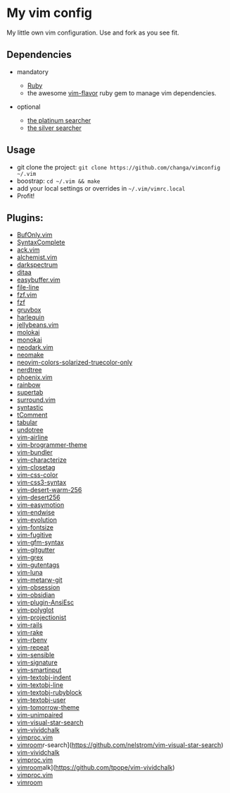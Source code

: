 # My vim config


My little own vim configuration. Use and fork as you see fit.


## Dependencies

  * mandatory
    * [Ruby](http://www.ruby-lang.org/)
    * the awesome [vim-flavor](https://github.com/kana/vim-flavor) ruby gem to
      manage vim dependencies.

  * optional
    * [the platinum searcher](https://github.com/monochromegane/the_platinum_searcher)
    * [the silver searcher](https://github.com/ggreer/the_silver_searcher)

## Usage

  * git clone the project: `git clone https://github.com/changa/vimconfig ~/.vim`
  * boostrap: `cd ~/.vim && make`
  * add your local settings or overrides in `~/.vim/vimrc.local`
  * Profit!


## Plugins:

 * [BufOnly.vim](https://github.com/vim-scripts/BufOnly.vim)
 * [SyntaxComplete](https://github.com/vim-scripts/SyntaxComplete)
 * [ack.vim](https://github.com/vim-scripts/ack.vim)
 * [alchemist.vim](https://github.com/slashmili/alchemist.vim)
 * [darkspectrum](https://github.com/vim-scripts/darkspectrum)
 * [ditaa](https://github.com/vim-scripts/ditaa)
 * [easybuffer.vim](https://github.com/vim-scripts/easybuffer.vim)
 * [file-line](https://github.com/bogado/file-line)
 * [fzf.vim](https://github.com/junegunn/fzf.vim)
 * [fzf](https://github.com/junegunn/fzf)
 * [gruvbox](https://github.com/morhetz/gruvbox)
 * [harlequin](https://github.com/nielsmadan/harlequin)
 * [jellybeans.vim](https://github.com/nanotech/jellybeans.vim)
 * [molokai](https://github.com/vim-scripts/molokai)
 * [monokai](https://github.com/lsdr/monokai)
 * [neodark.vim](https://github.com/KeitaNakamura/neodark.vim)
 * [neomake](https://github.com/neomake/neomake)
 * [neovim-colors-solarized-truecolor-only](https://github.com/frankier/neovim-colors-solarized-truecolor-only)
 * [nerdtree](https://github.com/scrooloose/nerdtree)
 * [phoenix.vim](https://github.com/c-brenn/phoenix.vim)
 * [rainbow](https://github.com/luochen1990/rainbow)
 * [supertab](https://github.com/ervandew/supertab)
 * [surround.vim](https://github.com/vim-scripts/surround.vim)
 * [syntastic](https://github.com/scrooloose/syntastic)
 * [tComment](https://github.com/vim-scripts/tComment)
 * [tabular](https://github.com/godlygeek/tabular)
 * [undotree](https://github.com/mbbill/undotree)
 * [vim-airline](https://github.com/vim-airline/vim-airline)
 * [vim-brogrammer-theme](https://github.com/marciomazza/vim-brogrammer-theme)
 * [vim-bundler](https://github.com/tpope/vim-bundler)
 * [vim-characterize](https://github.com/tpope/vim-characterize)
 * [vim-closetag](https://github.com/alvan/vim-closetag)
 * [vim-css-color](https://github.com/ap/vim-css-color)
 * [vim-css3-syntax](https://github.com/hail2u/vim-css3-syntax)
 * [vim-desert-warm-256](https://github.com/rainux/vim-desert-warm-256)
 * [vim-desert256](https://github.com/brafales/vim-desert256)
 * [vim-easymotion](https://github.com/Lokaltog/vim-easymotion)
 * [vim-endwise](https://github.com/tpope/vim-endwise)
 * [vim-evolution](https://github.com/petelewis/vim-evolution)
 * [vim-fontsize](https://github.com/drmikehenry/vim-fontsize)
 * [vim-fugitive](https://github.com/tpope/vim-fugitive)
 * [vim-gfm-syntax](https://github.com/rhysd/vim-gfm-syntax)
 * [vim-gitgutter](https://github.com/airblade/vim-gitgutter)
 * [vim-grex](https://github.com/kana/vim-grex)
 * [vim-gutentags](https://github.com/ludovicchabant/vim-gutentags)
 * [vim-luna](https://github.com/notpratheek/vim-luna)
 * [vim-metarw-git](https://github.com/kana/vim-metarw-git)
 * [vim-obsession](https://github.com/changa/vim-obsession)
 * [vim-obsidian](https://github.com/trevorrjohn/vim-obsidian)
 * [vim-plugin-AnsiEsc](https://github.com/powerman/vim-plugin-AnsiEsc)
 * [vim-polyglot](https://github.com/sheerun/vim-polyglot)
 * [vim-projectionist](https://github.com/tpope/vim-projectionist)
 * [vim-rails](https://github.com/tpope/vim-rails)
 * [vim-rake](https://github.com/tpope/vim-rake)
 * [vim-rbenv](https://github.com/tpope/vim-rbenv)
 * [vim-repeat](https://github.com/kana/vim-repeat)
 * [vim-sensible](https://github.com/tpope/vim-sensible)
 * [vim-signature](https://github.com/changa/vim-signature)
 * [vim-smartinput](https://github.com/kana/vim-smartinput)
 * [vim-textobj-indent](https://github.com/kana/vim-textobj-indent)
 * [vim-textobj-line](https://github.com/kana/vim-textobj-line)
 * [vim-textobj-rubyblock](https://github.com/nelstrom/vim-textobj-rubyblock)
 * [vim-textobj-user](https://github.com/kana/vim-textobj-user)
 * [vim-tomorrow-theme](https://github.com/chriskempson/vim-tomorrow-theme)
 * [vim-unimpaired](https://github.com/tpope/vim-unimpaired)
 * [vim-visual-star-search](https://github.com/nelstrom/vim-visual-star-search)
 * [vim-vividchalk](https://github.com/tpope/vim-vividchalk)
 * [vimproc.vim](https://github.com/Shougo/vimproc.vim)
 * [vimroom](https://github.com/mikewest/vimroom)r-search](https://github.com/nelstrom/vim-visual-star-search)
 * [vim-vividchalk](https://github.com/tpope/vim-vividchalk)
 * [vimproc.vim](https://github.com/Shougo/vimproc.vim)
 * [vimroom](https://github.com/mikewest/vimroom)alk](https://github.com/tpope/vim-vividchalk)
 * [vimproc.vim](https://github.com/Shougo/vimproc.vim)
 * [vimroom](https://github.com/mikewest/vimroom)